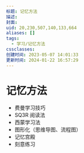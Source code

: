 ```yaml
---
标题: 记忆方法
描述:
封面:
uid: 20,230,507,140,133,664
aliases: []
tags:
  - 学习/记忆方法
cssclasses:
创建时间: 2023-05-07 14:01:33
更新时间: 2024-01-22 16:57:29
---
```


# 记忆方法

- 费曼学习技巧
- SQ3R 阅读法
- 西蒙学习法
- 图形化（思维导图、流程图）
- 记忆宫殿
- 刻意练习
